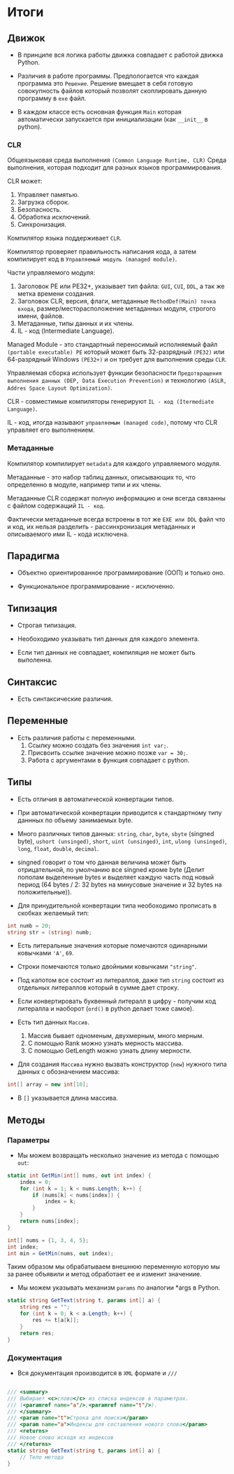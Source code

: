 # Итоги

## Движок

- В принципе вся логика работы движка совпадает с работой движка Python.

- Различия в работе программы. Предпологается что каждая программа это ``Решение``. Решение вмещает в себя готовую совокупность файлов который позволят скоплировать данную программу в ``exe`` файл.

- В каждом классе есть основная функция ``Main`` которая автоматически запускается при инициализации (как ``__init__`` в python).

### CLR

Общеязыковая среда выполнения ``(Common Language Runtime, CLR)``
Среда выполнения, которая подходит для разных языков программирования.

CLR может:

1. Управляет памятью.
2. Загрузка сборок.
3. Безопасность.
4. Обработка исключений.
5. Синхронизация.

Компилятор языка поддерживает ``CLR``.

Компилятор проверяет правильность написания кода, а затем компилирует код в ``Управляемый модуль (managed module)``.

Части управляемого модуля:

1. Заголовок PE или PE32+, указывает тип файла: ``GUI``, ``CUI``, ``DDL``, а так же метка времени создания.
2. Заголовок CLR, версия, флаги, метаданные ``MethodDef(Main) точка входа``, размер/месторасположение метаданных модуля, строгого имени, файлов.
3. Метаданные, типы данных и их члены.
4. IL - код (Intermediate Language).

Managed Module - это стандартный переносимый исполняемый файл ``(portable executable) PE`` который может быть 32-разрядный ``(PE32)`` или 64-разрядный Windows ``(PE32+)`` и он требует для выполнения среды ``CLR``.

Управляемая сборка использует функции безопасности ``Предотвращения выполнения данных (DEP, Data Execution Prevention)`` и  технологию ``(ASLR, Addres Space Layout Optimization)``.

CLR - совместимые компиляторы генерируют ``IL - код (Itermediate Language)``.

IL - код, итогда называют ``управляемым (managed code)``, потому что CLR управляет его выполнением.

### Метаданные

Компилятор компилирует ``metadata`` для каждого управляемого модуля.

Метаданные - это набор таблиц данных, описывающих то, что определенно в модуле, например типи и их члены.

Метаданные CLR содержат полную информацию и они всегда связанны с файлом содержащий ``IL - код``.

Фактически метаданные всегда встроены в тот же ``EXE или DDL`` файл что и код, их нельзя разделить - рассинхронизация метаданных и описываемого ими IL - кода исключена.

## Парадигма

- Объектно ориентированное программирование (ООП) и только оно.

- Функциональное программирование - исключенно.

## Типизация

- Строгая типизация.

- Необоходимо указывать тип данных для каждого элемента.

- Если тип данных не совпадает, компиляция не может быть выполенна.

## Синтаксис

- Есть синтаксические различия.

## Переменные

- Есть различия работы с переменными.
    1. Ссылку можно создать без значения ``int var;``.
    2. Присвоить ссылке значение можно позже ``var = 30;``.
    3. Работа с аргументами в функция совпадает с python.

## Типы

- Есть отличия в автоматической конвертации типов.

- При автоматической конвертации приводится к стандартному типу даннных по объему занимаемых byte.

- Много различных типов данных: ``string``, ``char``, ``byte``, ``sbyte`` (singned byte), ``ushort (unsinged)``, ``short``, ``uint (unsinged)``, ``int``, ``ulong (unsinged)``, ``long``, ``float``, ``double``, ``decimal``.

- singned говорит о том что данная величина может быть отрицательной, по умолчанию все singned кроме byte (Делит пополам выделенные bytes и выделяет каждую часть под новый период (64 bytes / 2: 32 bytes на минусовые значение и 32 bytes на положительные)).

- Для принудительной конвертации типа необоходимо прописать в скобках желаемый тип:

```C#
int numb = 20;
string str = (string) numb;
```

- Есть литеральные значения которые помечаются одинарными ковычками ``'A'``, ``69``.

- Строки помечаются только двойными ковычками ``"string"``.

- Под капотом все состоит из литераллов, даже тип ``string`` состоит из отдельных литераллов который в сумме даeт строку.

- Если конвертировать буквенный литералл в цифру - получим код литералла и наоборот (``ord()`` в python делает тоже самое).

- Есть тип данных ``Массив``.
    1. Массив бывает одноменым, двухмерным, много мерным.
    2. С помощью Rank можно узнать мерность массива.
    3. С помощью GetLength можно узнать длину мерности.

- Для создания ``Массива`` нужно вызвать конструктор (``new``) нужного типа данных с обозначением массива:

```C#
int[] array = new int[10];
```

- В ``[]`` указывается длина массива.

## Методы

### Параметры

- Мы можем возвращать несколько значение из метода с помощью ``out``:

```C#
static int GetMin(int[] nums, out int index) {
    index = 0;
    for (int k = 1; k < nums.Length; k++) {
        if (nums[k] < nums[index]) {
            index = k;
        }
    }
    return nums[index];
}

int[] nums = {1, 3, 4, 5};
int index;
int min = GetMin(nums, out index);
```

Таким образом мы обрабатываем внешнюю переменную которую мы за ранее объявили и метод обработает ее и изменит значениие.

- Мы можем указывать механизм ``params`` по аналогии *args в Python.

```C#
static string GetText(string t, params int[] a) {
    string res = "";
    for (int k = 0; k < a.Length; k++) {
        res += t[a[k]];
    }
    return res;
}
```

### Документация

- Вся документация производится в ``XML`` формате и ``///``

```C#

/// <summary>
/// Выбирает <c>слово</c> из списка индексов в параметрах.
/// (<paramref name="a"/>,<paramref name="t"/>).
/// </summary>
/// <param name="t">Строка для поиска</param>
/// <param name="a">Индексы для составления нового слова</param>
/// <returns>
/// Новое слово исходя из индексов
/// </returns>
static string GetText(string t, params int[] a) {
    // Тело метода
}
```
